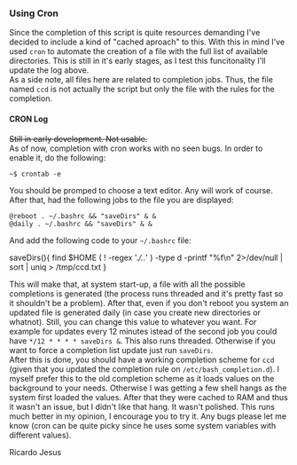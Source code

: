 ### Using Cron

Since the completion of this script is quite resources demanding I've decided to include a kind of "cached aproach" to this. With this in mind I've used ```cron``` to automate the creation of a file with the full list of available directories. This is still in it's early stages, as I test this funcitonality I'll update the log above.  
As a side note, all files here are related to completion jobs. Thus, the file named ```ccd``` is not actually the script but only the file with the rules for the completion.

#### CRON Log

~~Still in early development. Not usable.~~  
As of now, completion with cron works with no seen bugs. In order to enable it, do the following:  
```
~$ crontab -e
```  
You should be promped to choose a text editor. Any will work of course. After that, had the following jobs to the file you are displayed:  
```
@reboot . ~/.bashrc && "saveDirs" & &
@daily . ~/.bashrc && "saveDirs" & &
```  
And add the following code to your ```~/.bashrc``` file:

saveDirs(){
    find $HOME \( ! -regex '.*/\..*' \) -type d -printf "%f\n" 2>/dev/null | sort | uniq > /tmp/ccd.txt
}

This will make that, at system start-up, a file with all the possible completions is generated (the process runs threaded and it's pretty fast so it shouldn't be a problem). After that, even if you don't reboot you system an updated file is generated daily (in case you create new directories or whatnot). Still, you can change this value to whatever you want. For example for updates every 12 minutes istead of the second job you could have ```*/12 * * * * saveDirs &```. This also runs threaded. Otherwise if you want to force a completion list update just run ```saveDirs```.  
After this is done, you should have a working completion scheme for ```ccd``` (given that you updated the completion rule on ```/etc/bash_completion.d```). I myself prefer this to the old completion scheme as it loads values on the background to your needs. Otherwise I was getting a few shell hangs as the system first loaded the values. After that they were cached to RAM and thus it wasn't an issue, but I didn't like that hang. It wasn't polished. This runs much better in my opinion, I encourage you to try it. Any bugs please let me know (cron can be quite picky since he uses some system variables with different values).

Ricardo Jesus
